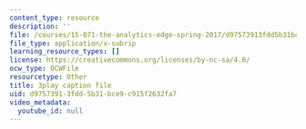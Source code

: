 ```yaml
---
content_type: resource
description: ''
file: /courses/15-071-the-analytics-edge-spring-2017/d97573913fdd5b31bce9c915f2632fa7_mwL__eKs3fI.vtt
file_type: application/x-subrip
learning_resource_types: []
license: https://creativecommons.org/licenses/by-nc-sa/4.0/
ocw_type: OCWFile
resourcetype: Other
title: 3play caption file
uid: d9757391-3fdd-5b31-bce9-c915f2632fa7
video_metadata:
  youtube_id: null
---
```

